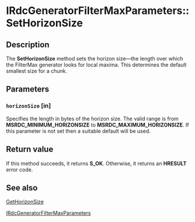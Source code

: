 # IRdcGeneratorFilterMaxParameters::SetHorizonSize

## Description

The **SetHorizonSize**
method sets the horizon size—the length over which the FilterMax generator looks
for local maxima. This determines the default smallest size for a chunk.

## Parameters

### `horizonSize` [in]

Specifies the length in bytes of the horizon size.
The valid range is from **MSRDC_MINIMUM_HORIZONSIZE** to
**MSRDC_MAXIMUM_HORIZONSIZE**. If this parameter is not set then a suitable default will
be used.

## Return value

If this method succeeds, it returns **S_OK**. Otherwise, it returns an **HRESULT** error code.

## See also

[GetHorizonSize](https://learn.microsoft.com/previous-versions/windows/desktop/api/msrdc/nf-msrdc-irdcgeneratorfiltermaxparameters-gethorizonsize)

[IRdcGeneratorFilterMaxParameters](https://learn.microsoft.com/previous-versions/windows/desktop/api/msrdc/nn-msrdc-irdcgeneratorfiltermaxparameters)